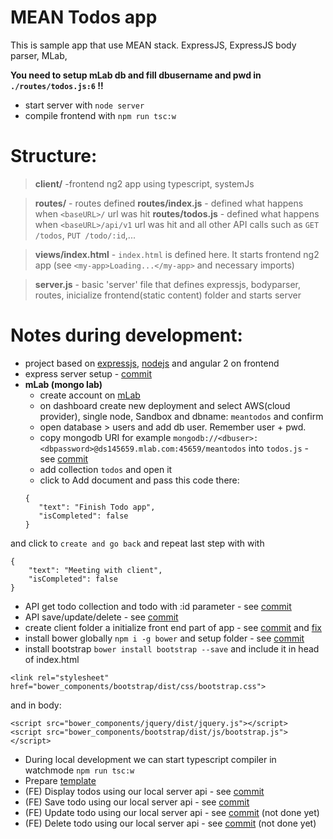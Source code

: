 # MEAN Todos app

This is sample app that use MEAN stack.
ExpressJS, ExpressJS body parser, MLab, 

**You need to setup mLab db and fill dbusername and pwd in `./routes/todos.js:6` !!**

* start server with `node server`
* compile frontend with `npm run tsc:w`

# Structure:

> **client/** -frontend ng2 app using typescript, systemJs 

> **routes/** - routes defined 
> **routes/index.js** - defined what happens when `<baseURL>/` url was hit
> **routes/todos.js** - defined what happens when `<baseURL>/api/v1` url was hit and all other API calls such as `GET /todos`, `PUT /todo/:id`,...

> **views/index.html** - `index.html` is defined here. It starts frontend ng2 app (see `<my-app>Loading...</my-app>` and necessary imports) 

> **server.js** - basic 'server' file that defines expressjs, bodyparser, routes, inicialize frontend(static content) folder and starts server

# Notes during development:
- project based on [expressjs](https://expressjs.com), [nodejs](https://nodejs.org) and angular 2 on frontend
- express server setup - [commit](https://github.com/branecko/mean-todo-app/commit/5511da39dccb6e15eb7a5c2340d884c6dfe3f263)
- **mLab (mongo lab)**
  - create account on [mLab](https://mlab.com/)
  - on dashboard create new deployment and select AWS(cloud provider), single node, Sandbox and dbname: `meantodos` and confirm
  - open database > users and add db user. Remember user + pwd.
  - copy mongodb URI for example `mongodb://<dbuser>:<dbpassword>@ds145659.mlab.com:45659/meantodos` into `todos.js` - see [commit](https://github.com/branecko/mean-todo-app/commit/f80ede7bf8efee45f8b1c4defdb88ab37cac354c)
  - add collection `todos` and open it
  - click to Add document and pass this code there:
  ```
  {
     "text": "Finish Todo app",
     "isCompleted": false
  }
  ```
and click to `create and go back` and repeat last step with with 
 ```
 {
     "text": "Meeting with client",
     "isCompleted": false
 }
 ``` 
 
- API get todo collection and todo with :id parameter - see [commit](https://github.com/branecko/mean-todo-app/commit/1af0cd4573981a5bae8d247c19032c343c5384e1)
- API save/update/delete - see [commit](https://github.com/branecko/mean-todo-app/commit/c83ea53b9927bcedb5c43807415ea2cd1156a9b5)
- create client folder a initialize front end part of app - see [commit](https://github.com/branecko/mean-todo-app/commit/e72cd74b97daf5ca7a785123c5e3bbaafbe158b7) and [fix](https://github.com/branecko/mean-todo-app/commit/aa51d247a6696423191fd4e294ae9d21fa3b3808)
- install bower globally `npm i -g bower` and setup folder - see [commit](https://github.com/branecko/mean-todo-app/commit/caf0e6a708b8129548a6b8a3d4ecee95a6471339)
- install bootstrap `bower install bootstrap --save` and include it in head of index.html
```
<link rel="stylesheet" href="bower_components/bootstrap/dist/css/bootstrap.css">
``` 
and in body:
```
<script src="bower_components/jquery/dist/jquery.js"></script>
<script src="bower_components/bootstrap/dist/js/bootstrap.js"></script>
```
- During local development we can start typescript compiler in watchmode `npm run tsc:w`
- Prepare [template](https://github.com/branecko/mean-todo-app/commit/60d304099fc9840d32e9229b64ab713221f78bc2)
- (FE) Display todos using our local server api - see [commit](https://github.com/branecko/mean-todo-app/commit/991889d9cd50454044c61ae3dc9bf600ace67517)
- (FE) Save todo using our local server api - see [commit](https://github.com/branecko/mean-todo-app/commit/77b509e65f650ac5415fbb37e0fa1427b06e4db6)
- (FE) Update todo using our local server api - see [commit]() (not done yet)
- (FE) Delete todo using our local server api - see [commit]() (not done yet)
